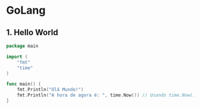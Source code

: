 # GoLang

## 1. Hello World

```go
package main

import (
    "fmt"
    "time"
)

func main() {
    fmt.Println("Olá Mundo!")
    fmt.Println("A hora de agora é: ", time.Now()) // Usando time.Now() para usar o tempo atual
}
```